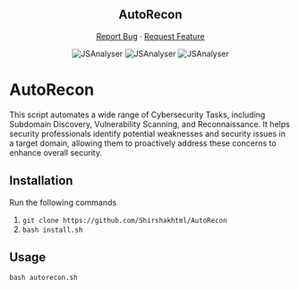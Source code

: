 <div align="center">
 <h2 align="center">AutoRecon</h2>
  <p align="center">
    <a
      href="https://github.com/Shirshakhtml/AutoRecon/issues/new?assignees=&labels=bug">Report
      Bug</a>
    ·
    <a href="https://github.com/Shirshakhtml/AutoRecon/issues">Request Feature</a>
  </p>

  <img alt="JSAnalyser" src="https://img.shields.io/github/stars/Shirshakhtml/AutoRecon">
  <img alt="JSAnalyser" src="https://img.shields.io/github/issues/Shirshakhtml/AutoRecon">
  <img alt="JSAnalyser" src="https://img.shields.io/github/languages/code-size/Shirshakhtml/AutoRecon">

</div>

# AutoRecon
This script automates a wide range of Cybersecurity Tasks, including Subdomain Discovery, Vulnerability Scanning, and Reconnaissance. It helps security professionals identify potential weaknesses and security issues in a target domain, allowing them to proactively address these concerns to enhance overall security.

## Installation
Run the following commands
1. ```git clone https://github.com/Shirshakhtml/AutoRecon```
2. ```bash install.sh```

## Usage 
```bash autorecon.sh```
